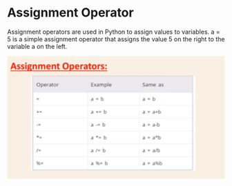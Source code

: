 # Assignment Operator
Assignment operators are used in Python to assign values to variables. a = 5 is a simple assignment operator that assigns the value 5 on the right to the variable a on the left.


![](./assignment_operator.png)